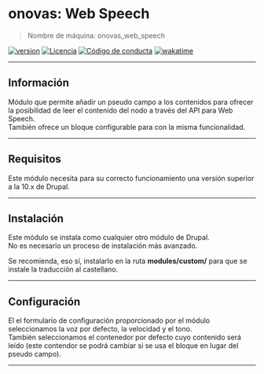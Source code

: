 onovas: Web Speech
===

>Nombre de máquina: onovas_web_speech

[![version][version-badge]][changelog]
[![Licencia][license-badge]][license]
[![Código de conducta][conduct-badge]][conduct]
[![wakatime](https://wakatime.com/badge/user/236d57da-61e8-46f2-980b-7af630b18f42/project/018bd461-6fb9-4886-b661-eeef0faf1ee5.svg)](https://wakatime.com/badge/user/236d57da-61e8-46f2-980b-7af630b18f42/project/018bd461-6fb9-4886-b661-eeef0faf1ee5)

---

## Información
Módulo que permite añadir un pseudo campo a los contenidos para ofrecer la
posibilidad de leer el contenido del nodo a través del API para Web Speech.  
También ofrece un bloque configurable para con la misma funcionalidad.

---

## Requisitos
Este módulo necesita para su correcto funcionamiento una versión superior
a la 10.x de Drupal.

---

## Instalación
Este módulo se instala como cualquier otro módulo de Drupal.  
No es necesario un proceso de instalación más avanzado.

Se recomienda, eso sí, instalarlo en la ruta **modules/custom/** para que se
instale la traducción al castellano.

---

## Configuración
El el formulario de configuración proporcionado por el módulo seleccionamos la
voz por defecto, la velocidad y el tono.  
También seleccionamos el contenedor por defecto cuyo contenido será leído (este
contendor se podrá cambiar si se usa el bloque en lugar del pseudo campo).

---
[version]: v1.0.0
[version-badge]: https://img.shields.io/badge/Versión-1.0.0-blue.svg

[license]: LICENSE.md
[license-badge]: https://img.shields.io/badge/Licencia-GPLv3+-green.svg "Leer la licencia"

[conduct]: CODE_OF_CONDUCT.md
[conduct-badge]: https://img.shields.io/badge/C%C3%B3digo%20de%20Conducta-2.0-4baaaa.svg "Código de conducta"

[changelog]: CHANGELOG.md "Histórico de cambios"
